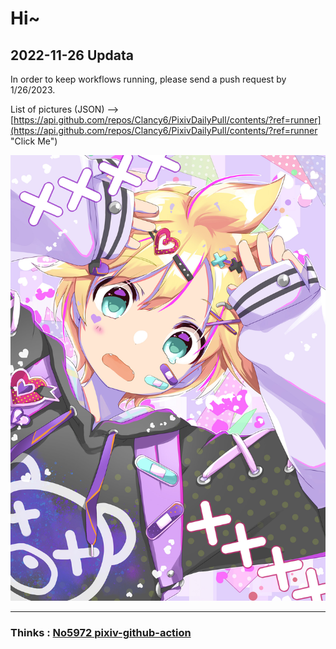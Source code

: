 # Hi~

## 2022-11-26 Updata

In order to keep workflows running, please send a push request by 1/26/2023.

List of pictures (JSON) --> [https://api.github.com/repos/Clancy6/PixivDailyPull/contents/?ref=runner](https://api.github.com/repos/Clancy6/PixivDailyPull/contents/?ref=runner "Click Me")

![103044263_はわわ-by-碧茶](https://raw.githubusercontent.com/Clancy6/PixivDailyPull/runner/103044263_%E3%81%AF%E3%82%8F%E3%82%8F-by-%E7%A2%A7%E8%8C%B6.jpg "103044263_はわわ-by-碧茶")

---

### Thinks : [No5972 pixiv-github-action](https://github.com/No5972/pixiv-github-action)
